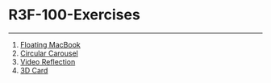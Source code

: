 # R3F-100-Exercises

---

1. [Floating MacBook](https://r3f-100-exercises.vercel.app/1)
2. [Circular Carousel](https://r3f-100-exercises.vercel.app/2)
3. [Video Reflection](https://r3f-100-exercises.vercel.app/3)
4. [3D Card](https://r3f-100-exercises.vercel.app/4)

